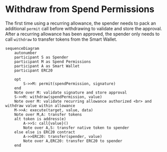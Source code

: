 # Withdraw from Spend Permissions

The first time using a recurring allowance, the spender needs to pack an additional `permit` call before withdrawing to validate and store the approval. After a recurring allowance has been approved, the spender only needs to call `withdraw` to transfer tokens from the Smart Wallet.

```mermaid
sequenceDiagram
    autonumber
    participant S as Spender
    participant M as Spend Permissions
    participant A as Smart Wallet
    participant ERC20

    opt
        S->>M: permit(spendPermission, signature)
    end
    Note over M: validate signature and store approval
    S->>M: withdraw(spendPermission, value)
    Note over M: validate recurring allowance authorized <br> and withdraw value within allowance
    M->>A: execute(target, value, data)
    Note over M,A: transfer tokens
    alt token is address(e)
        A->>S: call{value}()
        Note over A,S: transfer native token to spender
    else else is ERC20 contract
        A->>ERC20: transfer(spender, value)
        Note over A,ERC20: transfer ERC20 to spender
    end
```
